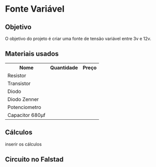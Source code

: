 # Fonte Variável

## Objetivo
O objetivo do projeto é criar uma fonte de tensão variável entre 3v e 12v.

## Materiais usados
<table>
  <tr>
    <th>Nome</th>
    <th>Quantidade</th>
    <th>Preço</th>
  </tr>
  <tr>
    <td>Resistor</td>
    <td></td>
    <td></td>
  </tr>
  <tr>
    <td>Transistor</td>
    <td></td>
    <td></td>
  </tr>
  <tr>
    <td>Diodo</td>
    <td></td>
    <td></td>
  </tr>
  <tr>
    <td>Diodo Zenner</td>
    <td></td>
    <td></td>
  </tr>
  <tr>
    <td>Potenciometro</td>
    <td></td>
    <td></td>
  </tr>
  <tr>
    <td>Capacitor 680µf</td>
    <td></td>
    <td></td>
  </tr>
</table>

## Cálculos
inserir os cálculos
## Circuito no Falstad

